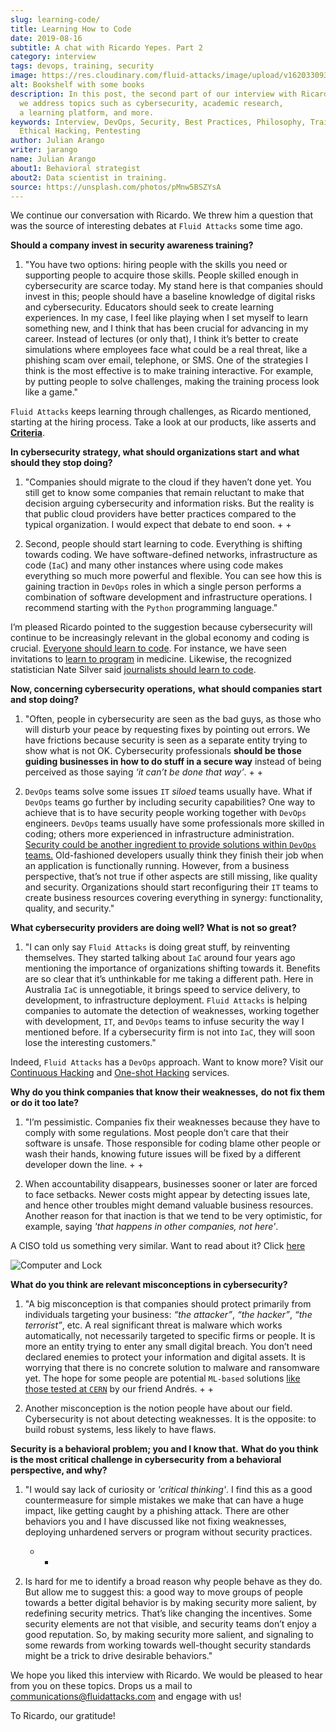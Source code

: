 ```yaml
---
slug: learning-code/
title: Learning How to Code
date: 2019-08-16
subtitle: A chat with Ricardo Yepes. Part 2
category: interview
tags: devops, training, security
image: https://res.cloudinary.com/fluid-attacks/image/upload/v1620330932/blog/learning-code/cover_xsymsp.webp
alt: Bookshelf with some books
description: In this post, the second part of our interview with Ricardo Yepes,
  we address topics such as cybersecurity, academic research,
  a learning platform, and more.
keywords: Interview, DevOps, Security, Best Practices, Philosophy, Training,
  Ethical Hacking, Pentesting
author: Julian Arango
writer: jarango
name: Julian Arango
about1: Behavioral strategist
about2: Data scientist in training.
source: https://unsplash.com/photos/pMnw5BSZYsA
---
```


<div class ="blog-questions">

We continue our conversation with Ricardo. We threw him a question that
was the source of interesting debates at `Fluid Attacks` some time ago.

**Should a company invest in security awareness training?**

1. "You have two options: hiring people with the skills you need or
    supporting people to acquire those skills. People skilled enough in
    cybersecurity are scarce today. My stand here is that companies
    should invest in this; people should have a baseline knowledge of
    digital risks and cybersecurity. Educators should seek to create
    learning experiences. In my case, I feel like playing when I set
    myself to learn something new, and I think that has been crucial for
    advancing in my career. Instead of lectures (or only that), I think
    it’s better to create simulations where employees face what could be
    a real threat, like a phishing scam over email, telephone, or SMS.
    One of the strategies I think is the most effective is to make
    training interactive. For example, by putting people to solve
    challenges, making the training process look like a game."

`Fluid Attacks` keeps learning through challenges, as Ricardo mentioned,
starting at the hiring process. Take a look at our products, like
asserts and [**Criteria**](https://docs.fluidattacks.com/criteria/).

**In cybersecurity strategy, what should organizations start** **and
what should they stop doing?**

1. "Companies should migrate to the cloud if they haven’t done yet. You
    still get to know some companies that remain reluctant to make that
    decision arguing cybersecurity and information risks. But the
    reality is that public cloud providers have better practices
    compared to the typical organization. I would expect that debate to
    end soon. + +

2. Second, people should start learning to code. Everything is shifting
    towards coding. We have software-defined networks, infrastructure as
    code (`IaC`) and many other instances where using code makes
    everything so much more powerful and flexible. You can see how this
    is gaining traction in `DevOps` roles in which a single person
    performs a combination of software development and infrastructure
    operations. I recommend starting with the `Python` programming
    language."

I’m pleased Ricardo pointed to the suggestion because cybersecurity will
continue to be increasingly relevant in the global economy and coding is
crucial. [Everyone should learn to
code](https://www.inc.com/andrew-medal/everyone-on-the-planet-should-learn-to-code-heres-why-and-how.html).
For instance, we have seen invitations to [learn to
program](https://thenewmedic.com/why-how-learn-to-code/) in medicine.
Likewise, the recognized statistician Nate Silver said [journalists
should learn to code](https://www.geekwire.com/2014/nate-silver/).

**Now, concerning cybersecurity operations,** **what should companies
start and stop doing?**

1. "Often, people in cybersecurity are seen as the bad guys, as those
    who will disturb your peace by requesting fixes by pointing out
    errors. We have frictions because security is seen as a separate
    entity trying to show what is not OK. Cybersecurity professionals
    **should be those guiding businesses in how to do stuff in a secure
    way** instead of being perceived as those saying *‘it can’t be done
    that way’*. + +

2. `DevOps` teams solve some issues `IT` *siloed* teams usually have.
    What if `DevOps` teams go further by including security
    capabilities? One way to achieve that is to have security people
    working together with `DevOps` engineers. `DevOps` teams usually
    have some professionals more skilled in coding; others more
    experienced in infrastructure administration. [Security could be
    another ingredient to provide solutions within `DevOps`
    teams.](https://www.redhat.com/en/topics/devops/what-is-devsecops)
    Old-fashioned developers usually think they finish their job when an
    application is functionally running. However, from a business
    perspective, that’s not true if other aspects are still missing,
    like quality and security. Organizations should start reconfiguring
    their `IT` teams to create business resources covering everything in
    synergy: functionality, quality, and security."

**What cybersecurity providers are doing well? What is not so great?**

1. "I can only say `Fluid Attacks` is doing great stuff, by reinventing
    themselves. They started talking about `IaC` around four years ago
    mentioning the importance of organizations shifting towards it.
    Benefits are so clear that it’s unthinkable for me taking a
    different path. Here in Australia `IaC` is unnegotiable, it brings
    speed to service delivery, to development, to infrastructure
    deployment. `Fluid Attacks` is helping companies to automate the
    detection of weaknesses, working together with development, `IT`,
    and `DevOps` teams to infuse security the way I mentioned before. If
    a cybersecurity firm is not into `IaC`, they will soon lose the
    interesting customers."

Indeed, `Fluid Attacks` has a `DevOps` approach. Want to know more?
Visit our [Continuous Hacking](../../services/continuous-hacking/) and
[One-shot Hacking](../../services/one-shot-hacking/) services.

**Why do you think companies that know their weaknesses,** **do not fix
them or do it too late?**

1. "I’m pessimistic. Companies fix their weaknesses because they have
    to comply with some regulations. Most people don’t care that their
    software is unsafe. Those responsible for coding blame other people
    or wash their hands, knowing future issues will be fixed by a
    different developer down the line. + +

2. When accountability disappears, businesses sooner or later are
    forced to face setbacks. Newer costs might appear by detecting
    issues late, and hence other troubles might demand valuable business
    resources. Another reason for that inaction is that we tend to be
    very optimistic, for example, saying *'that happens in other
    companies, not here'*.

A CISO told us something very similar. Want to read about it? Click
[here](../sensible-cybersecurity/)

<div class="imgblock">

![Computer and
Lock](https://res.cloudinary.com/fluid-attacks/image/upload/v1620330932/blog/learning-code/pc-lock_qtjvi0.webp)

</div>

**What do you think are relevant misconceptions in cybersecurity?**

1. "A big misconception is that companies should protect primarily from
    individuals targeting your business: *“the attacker”*, *“the
    hacker”*, *“the terrorist”*, etc. A real significant threat is
    malware which works automatically, not necessarily targeted to
    specific firms or people. It is more an entity trying to enter any
    small digital breach. You don’t need declared enemies to protect
    your information and digital assets. It is worrying that there is no
    concrete solution to malware and ransomware yet. The hope for some
    people are potential `ML-based` solutions [like those tested at
    `CERN`](../hack-cern/) by our friend Andrés. + +

2. Another misconception is the notion people have about our field.
    Cybersecurity is not about detecting weaknesses. It is the opposite:
    to build robust systems, less likely to have flaws.

**Security is a behavioral problem; you and I know that.** **What do you
think is the most critical challenge in cybersecurity** **from a
behavioral perspective, and why?**

1. "I would say lack of curiosity or *'critical thinking'*. I find this
    as a good countermeasure for simple mistakes we make that can have a
    huge impact, like getting caught by a phishing attack. There are
    other behaviors you and I have discussed like not fixing weaknesses,
    deploying unhardened servers or program without security practices.
    + +

2. Is hard for me to identify a broad reason why people behave as they
    do. But allow me to suggest this: a good way to move groups of
    people towards a better digital behavior is by making security more
    salient, by redefining security metrics. That’s like changing the
    incentives. Some security elements are not that visible, and
    security teams don’t enjoy a good reputation. So, by making security
    more salient, and signaling to some rewards from working towards
    well-thought security standards might be a trick to drive desirable
    behaviors."

We hope you liked this interview with Ricardo. We would be pleased to
hear from you on these topics. Drops us a mail to
<communications@fluidattacks.com> and engage with us\!

To Ricardo, our gratitude\!

</div>
